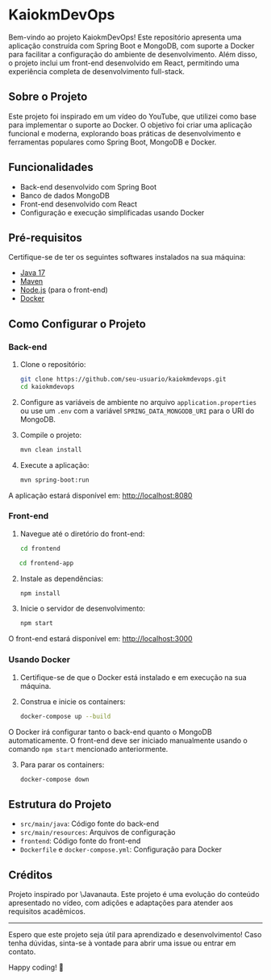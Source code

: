 # KaiokmDevOps

Bem-vindo ao projeto KaiokmDevOps! Este repositório apresenta uma aplicação construída com Spring Boot e MongoDB, com suporte a Docker para facilitar a configuração do ambiente de desenvolvimento. Além disso, o projeto inclui um front-end desenvolvido em React, permitindo uma experiência completa de desenvolvimento full-stack.

## Sobre o Projeto

Este projeto foi inspirado em um vídeo do YouTube, que utilizei como base para implementar o suporte ao Docker. O objetivo foi criar uma aplicação funcional e moderna, explorando boas práticas de desenvolvimento e ferramentas populares como Spring Boot, MongoDB e Docker.

## Funcionalidades

* Back-end desenvolvido com Spring Boot
* Banco de dados MongoDB
* Front-end desenvolvido com React
* Configuração e execução simplificadas usando Docker

## Pré-requisitos

Certifique-se de ter os seguintes softwares instalados na sua máquina:

* [Java 17](https://www.oracle.com/java/technologies/javase/jdk17-archive-downloads.html)
* [Maven](https://maven.apache.org/)
* [Node.js](https://nodejs.org/) (para o front-end)
* [Docker](https://www.docker.com/)

## Como Configurar o Projeto

### Back-end

1. Clone o repositório:

   ```bash
   git clone https://github.com/seu-usuario/kaiokmdevops.git
   cd kaiokmdevops
   ```

2. Configure as variáveis de ambiente no arquivo `application.properties` ou use um `.env` com a variável `SPRING_DATA_MONGODB_URI` para o URI do MongoDB.

3. Compile o projeto:

   ```bash
   mvn clean install
   ```

4. Execute a aplicação:

   ```bash
   mvn spring-boot:run
   ```

A aplicação estará disponível em: [http://localhost:8080](http://localhost:8080)

### Front-end

1. Navegue até o diretório do front-end:

   ```bash
   cd frontend
   ```

```bash
   cd frontend-app
   ```

2. Instale as dependências:

   ```bash
   npm install
   ```

3. Inicie o servidor de desenvolvimento:

   ```bash
   npm start
   ```

O front-end estará disponível em: [http://localhost:3000](http://localhost:3000)

### Usando Docker

1. Certifique-se de que o Docker está instalado e em execução na sua máquina.

2. Construa e inicie os containers:

   ```bash
   docker-compose up --build
   ```

O Docker irá configurar tanto o back-end quanto o MongoDB automaticamente. O front-end deve ser iniciado manualmente usando o comando `npm start` mencionado anteriormente.

3. Para parar os containers:

   ```bash
   docker-compose down
   ```

## Estrutura do Projeto

* `src/main/java`: Código fonte do back-end
* `src/main/resources`: Arquivos de configuração
* `frontend`: Código fonte do front-end
* `Dockerfile` e `docker-compose.yml`: Configuração para Docker

## Créditos

Projeto inspirado por \Javanauta. Este projeto é uma evolução do conteúdo apresentado no vídeo, com adições e adaptações para atender aos requisitos acadêmicos.

---

Espero que este projeto seja útil para aprendizado e desenvolvimento! Caso tenha dúvidas, sinta-se à vontade para abrir uma issue ou entrar em contato.

Happy coding! 🚀
